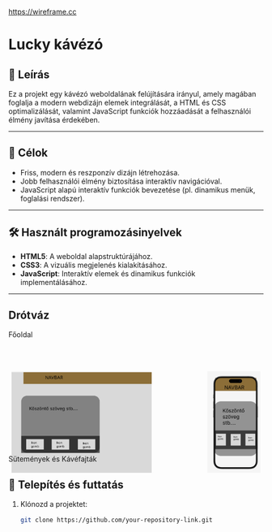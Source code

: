 https://wireframe.cc
# Lucky kávézó 

## 📖 Leírás
Ez a projekt egy kávézó weboldalának felújítására irányul, amely magában foglalja a modern webdizájn elemek integrálását, a HTML és CSS optimalizálását, valamint JavaScript funkciók hozzáadását a felhasználói élmény javítása érdekében.

---

## 🚀 Célok
- Friss, modern és reszponzív dizájn létrehozása.
- Jobb felhasználói élmény biztosítása interaktiv navigációval.
- JavaScript alapú interaktív funkciók bevezetése (pl. dinamikus menük, foglalási rendszer).

---

## 🛠️ Használt programozásinyelvek
- **HTML5**: A weboldal alapstruktúrájához.
- **CSS3**: A vizuális megjelenés kialakításához.
- **JavaScript**: Interaktív elemek és dinamikus funkciók implementálásához.

---
## Drótváz
Főoldal

<p align="center" style="display: flex; justify-items: center; justify-content: center; justify-self: center; gap: 10px; height: 200px;">
  <img src="docs/desktop_fooldal__wireframe.png" alt="Kép 1" style="height: 100%;width: 55%; object-fit: cover; margin: 50px;">
  <img src="docs/phone_fooldal_wireframe.png" alt="Kép 2" style="height: 100%; width: 30%; object-fit: cover; margin: 50px;">
</p>


Sütemények és Kávéfajták




## 🔧 Telepítés és futtatás
1. Klónozd a projektet:
   ```bash
   git clone https://github.com/your-repository-link.git

